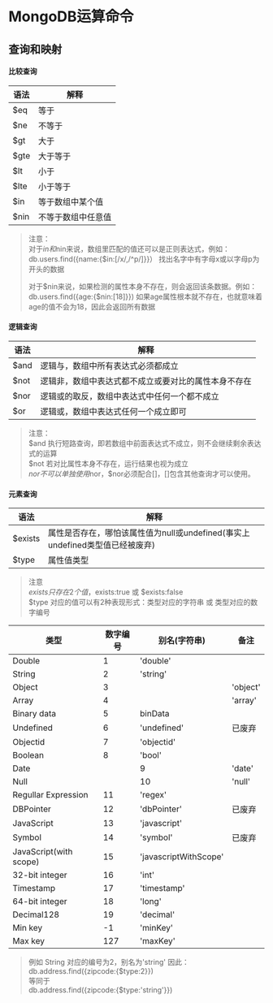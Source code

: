 # MongoDB运算命令

## 查询和映射

#### 比较查询  

| 语法 | 解释 |  
| ---- | ----|  
| $eq | 等于 |  
| $ne | 不等于 |  
| $gt | 大于 |  
| $gte | 大于等于 |  
| $lt | 小于 |  
| $lte | 小于等于 |  
| $in | 等于数组中某个值 |  
| $nin | 不等于数组中任意值 |  

> 注意：  
> 对于$in和$nin来说，数组里匹配的值还可以是正则表达式，例如：db.users.find({name:{$in:[/x/,/^p/]}}） 找出名字中有字母x或以字母p为开头的数据  
> 
> 对于$nin来说，如果检测的属性本身不存在，则会返回该条数据。例如：db.users.find({age:{$nin:[18]}}) 如果age属性根本就不存在，也就意味着age的值不会为18，因此会返回所有数据  

#### 逻辑查询

| 语法 | 解释 |  
| ---- | ---- |  
| $and | 逻辑与，数组中所有表达式必须都成立 |  
| $not | 逻辑非，数组中表达式都不成立或要对比的属性本身不存在  
| $nor | 逻辑或的取反，数组中表达式中任何一个都不成立 |  
| $or | 逻辑或，数组中表达式任何一个成立即可 |  
 

> 注意：  
> $and 执行短路查询，即若数组中前面表达式不成立，则不会继续剩余表达式的运算  
> $not 若对比属性本身不存在，运行结果也视为成立  
> $nor 不可以单独使用$nor，$nor必须配合[]，[]包含其他查询才可以使用。  


#### 元素查询

| 语法 | 解释 |  
| ---- | ---- |  
| $exists | 属性是否存在，哪怕该属性值为null或undefined(事实上undefined类型值已经被废弃) |  
| $type | 属性值类型 |  

> 注意  
> $exists 只存在2个值，$exists:true 或 $exists:false  
> $type 对应的值可以有2种表现形式：类型对应的字符串 或 类型对应的数字编号  


| 类型 | 数字编号 | 别名(字符串) | 备注 |  
| ---- | ---- | ---- | ---- |  
| Double | 1 | 'double' |  |  
| String | 2 | 'string' |  |  
| Object | 3 |  | 'object' |  
| Array | 4 |  | 'array' |  
| Binary data | 5 | binData |  |  
| Undefined | 6 | 'undefined' | 已废弃 |  
| Objectid | 7 | 'objectid' |  |  
| Boolean | 8 | 'bool' |  |  
| Date |  | 9 | 'date' |  
| Null |  | 10 | 'null' |  
| Regullar Expression | 11 | 'regex' |  |  
| DBPointer | 12 | 'dbPointer' | 已废弃 |  
| JavaScript | 13 | 'javascript' |  |  
| Symbol | 14 | 'symbol' | 已废弃 |  
| JavaScript(with scope) | 15 | 'javascriptWithScope' |  |  
| 32-bit integer | 16 | 'int' |  |  
| Timestamp | 17 | 'timestamp' |  |  
| 64-bit integer | 18 | 'long' |  |  
| Decimal128 | 19 | 'decimal' |  |  
| Min key | -1 | 'minKey' |  |  
| Max key | 127 | 'maxKey' |  |  

> 例如 String 对应的编号为2，别名为'string' 因此：  
> db.address.find({zipcode:{$type:2}})  
> 等同于  
> db.address.find({zipcode:{$type:'string'}})  
